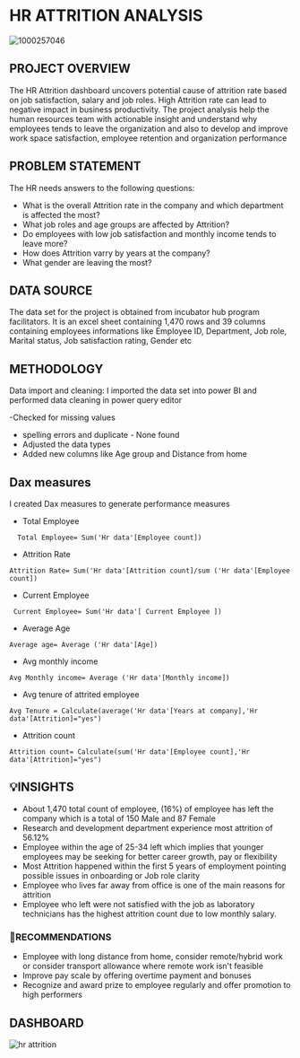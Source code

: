 # HR ATTRITION ANALYSIS 
![1000257046](https://github.com/user-attachments/assets/a2c7ccaf-a9b0-493d-8f34-47e1e85591e2)

## PROJECT OVERVIEW 
The  HR Attrition dashboard uncovers potential cause of attrition rate based on job satisfaction, salary and job roles. High Attrition rate can lead to negative impact in business productivity. The project analysis help the human resources team with actionable insight and understand why employees tends to leave the organization and also to develop and improve work space satisfaction, employee retention and organization performance 

## PROBLEM STATEMENT 
The HR needs answers to the following questions:

- What is the overall Attrition rate in the company and which department is affected the most?
- What job roles and age groups are affected by Attrition?
- Do employees with low job satisfaction and monthly income tends to leave more?
- How does Attrition varry by years at the company?
- What gender are leaving the most?   
## DATA SOURCE 

The data set for the project is obtained from incubator hub program facilitators. It is an excel sheet containing 1,470 rows and 39 columns containing employees informations like Employee ID, Department, Job role, Marital status, Job satisfaction rating, Gender etc

## METHODOLOGY 

Data import and cleaning: I imported the data set into power BI and performed data cleaning in power query editor 

-Checked for missing values 
- spelling errors and duplicate - None found 
- Adjusted the data types
- Added new columns like Age group and Distance from home 
## Dax measures

I created Dax measures to generate performance measures

- Total Employee
```
  Total Employee= Sum('Hr data'[Employee count])
```
- Attrition Rate
```
Attrition Rate= Sum('Hr data'[Attrition count]/sum ('Hr data'[Employee count])
```
- Current Employee
```
 Current Employee= Sum('Hr data'[ Current Employee ])
```
- Average Age
 ```
Average age= Average ('Hr data'[Age])
```
- Avg monthly income
```
Avg Monthly income= Average ('Hr data'[Monthly income])
```
- Avg tenure of attrited employee
```
Avg Tenure = Calculate(average('Hr data'[Years at company],'Hr data'[Attrition]="yes")
```
- Attrition count
```
Attrition count= Calculate(sum('Hr data'[Employee count],'Hr data'[Attrition]="yes")
```

 ## 💡INSIGHTS

- About 1,470 total count of employee, (16%) of employee has left the company which is a total of 150 Male and 87 Female
- Research and development department experience most attrition of 56.12%
- Employee within the age of 25-34 left which implies that younger employees may be seeking for better career growth, pay or flexibility 
- Most Attrition happened within the first 5 years of employment pointing possible issues in onboarding or Job role clarity 
- Employee who lives far away from office is one of the main reasons for attrition 
- Employee who left were not satisfied with the job as laboratory technicians has the highest attrition count due to low monthly salary.
### 🎯RECOMMENDATIONS 

- Employee with long distance from home, consider remote/hybrid work or consider transport allowance where remote work isn't feasible 
- Improve pay scale by offering overtime payment and bonuses
- Recognize and award prize to employee regularly and offer promotion to high performers
## DASHBOARD 
![hr attrition](https://github.com/user-attachments/assets/709a839b-f093-445f-b0de-d7a6bc7ca1ca)
